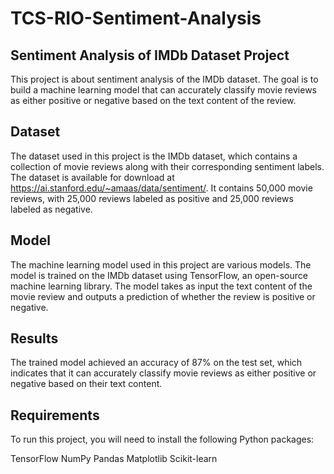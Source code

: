 # TCS-RIO-Sentiment-Analysis
## Sentiment Analysis of IMDb Dataset Project
This project is about sentiment analysis of the IMDb dataset. The goal is to build a machine learning model that can accurately classify movie reviews as either positive or negative based on the text content of the review.

## Dataset
The dataset used in this project is the IMDb dataset, which contains a collection of movie reviews along with their corresponding sentiment labels. The dataset is available for download at https://ai.stanford.edu/~amaas/data/sentiment/. It contains 50,000 movie reviews, with 25,000 reviews labeled as positive and 25,000 reviews labeled as negative.

## Model
The machine learning model used in this project are various models. The model is trained on the IMDb dataset using TensorFlow, an open-source machine learning library. The model takes as input the text content of the movie review and outputs a prediction of whether the review is positive or negative.


## Results
The trained model achieved an accuracy of 87% on the test set, which indicates that it can accurately classify movie reviews as either positive or negative based on their text content.

## Requirements
To run this project, you will need to install the following Python packages:

TensorFlow
NumPy
Pandas
Matplotlib
Scikit-learn
